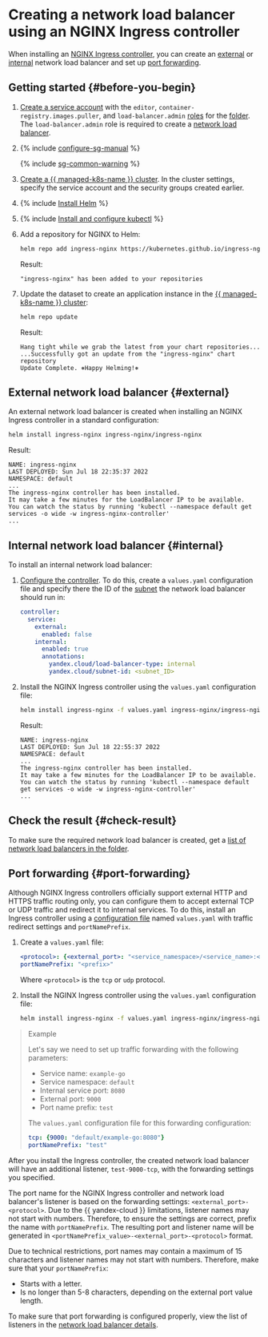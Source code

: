 # Creating a network load balancer using an NGINX Ingress controller

When installing an [NGINX Ingress controller](https://kubernetes.github.io/ingress-nginx/), you can create an [external](../../network-load-balancer/concepts/index.md) or [internal](../../network-load-balancer/concepts/nlb-types.md) network load balancer and set up [port forwarding](#port-forwarding).

## Getting started {#before-you-begin}

1. [Create a service account](../../iam/operations/sa/create.md) with the `editor`, `container-registry.images.puller`, and `load-balancer.admin` [roles](../../iam/concepts/access-control/roles.md) for the [folder](../../resource-manager/concepts/resources-hierarchy.md#folder). The `load-balancer.admin` role is required to create a [network load balancer](../../network-load-balancer/concepts/index.md).
1. {% include [configure-sg-manual](../../_includes/managed-kubernetes/security-groups/configure-sg-manual-lvl3.md) %}

   {% include [sg-common-warning](../../_includes/managed-kubernetes/security-groups/sg-common-warning.md) %}

1. [Create a {{ managed-k8s-name }} cluster](kubernetes-cluster/kubernetes-cluster-create.md). In the cluster settings, specify the service account and the security groups created earlier.
1. {% include [Install Helm](../../_includes/managed-kubernetes/helm-install.md) %}
1. {% include [Install and configure kubectl](../../_includes/managed-kubernetes/kubectl-install.md) %}
1. Add a repository for NGINX to Helm:

   ```bash
   helm repo add ingress-nginx https://kubernetes.github.io/ingress-nginx
   ```

   Result:

   ```text
   "ingress-nginx" has been added to your repositories
   ```

1. Update the dataset to create an application instance in the [{{ managed-k8s-name }} cluster](../concepts/index.md#kubernetes-cluster):

   ```bash
   helm repo update
   ```

   Result:

   ```text
   Hang tight while we grab the latest from your chart repositories...
   ...Successfully got an update from the "ingress-nginx" chart repository
   Update Complete. ⎈Happy Helming!⎈
   ```

## External network load balancer {#external}

An external network load balancer is created when installing an NGINX Ingress controller in a standard configuration:

```bash
helm install ingress-nginx ingress-nginx/ingress-nginx
```

Result:

```text
NAME: ingress-nginx
LAST DEPLOYED: Sun Jul 18 22:35:37 2022
NAMESPACE: default
...
The ingress-nginx controller has been installed.
It may take a few minutes for the LoadBalancer IP to be available.
You can watch the status by running 'kubectl --namespace default get services -o wide -w ingress-nginx-controller'
...
```

## Internal network load balancer {#internal}

To install an internal network load balancer:
1. [Configure the controller](https://github.com/kubernetes/ingress-nginx/blob/main/charts/ingress-nginx/values.yaml). To do this, create a `values.yaml` configuration file and specify there the ID of the [subnet](../../vpc/concepts/network.md#subnet) the network load balancer should run in:

   ```yaml
   controller:
     service:
       external:
         enabled: false
       internal:
         enabled: true
         annotations:
           yandex.cloud/load-balancer-type: internal
           yandex.cloud/subnet-id: <subnet_ID>
   ```

1. Install the NGINX Ingress controller using the `values.yaml` configuration file:

   ```bash
   helm install ingress-nginx -f values.yaml ingress-nginx/ingress-nginx
   ```

   Result:

   ```text
   NAME: ingress-nginx
   LAST DEPLOYED: Sun Jul 18 22:55:37 2022
   NAMESPACE: default
   ...
   The ingress-nginx controller has been installed.
   It may take a few minutes for the LoadBalancer IP to be available.
   You can watch the status by running 'kubectl --namespace default get services -o wide -w ingress-nginx-controller'
   ...
   ```

## Check the result {#check-result}

To make sure the required network load balancer is created, get a [list of network load balancers in the folder](../../network-load-balancer/operations/load-balancer-list.md#list).

## Port forwarding {#port-forwarding}

Although NGINX Ingress controllers officially support external HTTP and HTTPS traffic routing only, you can configure them to accept external TCP or UDP traffic and redirect it to internal services. To do this, install an Ingress controller using a [configuration file](https://github.com/kubernetes/ingress-nginx/blob/main/charts/ingress-nginx/values.yaml) named `values.yaml` with traffic redirect settings and `portNamePrefix`.
1. Create a `values.yaml` file:

   ```yaml
   <protocol>: {<external_port>: "<service_namespace>/<service_name>:<internal_port>"}
   portNamePrefix: "<prefix>"
   ```

   Where `<protocol>` is the `tcp` or `udp` protocol.

1. Install the NGINX Ingress controller using the `values.yaml` configuration file:

   ```bash
   helm install ingress-nginx -f values.yaml ingress-nginx/ingress-nginx
   ```

> Example
>
> Let's say we need to set up traffic forwarding with the following parameters:
> * Service name: `example-go`
> * Service namespace: `default`
> * Internal service port: `8080`
> * External port: `9000`
> * Port name prefix: `test`
>
> The `values.yaml` configuration file for this forwarding configuration:
>
> ```yaml
> tcp: {9000: "default/example-go:8080"}
> portNamePrefix: "test"
> ```

After you install the Ingress controller, the created network load balancer will have an additional listener, `test-9000-tcp`, with the forwarding settings you specified.

The port name for the NGINX Ingress controller and network load balancer's listener is based on the forwarding settings: `<external_port>-<protocol>`. Due to the {{ yandex-cloud }} limitations, listener names may not start with numbers. Therefore, to ensure the settings are correct, prefix the name with `portNamePrefix`. The resulting port and listener name will be generated in `<portNamePrefix_value>-<external_port>-<protocol>` format.

Due to technical restrictions, port names may contain a maximum of 15 characters and listener names may not start with numbers. Therefore, make sure that your `portNamePrefix`:
* Starts with a letter.
* Is no longer than 5-8 characters, depending on the external port value length.

To make sure that port forwarding is configured properly, view the list of listeners in the [network load balancer details](../../network-load-balancer/operations/load-balancer-list.md#get).
